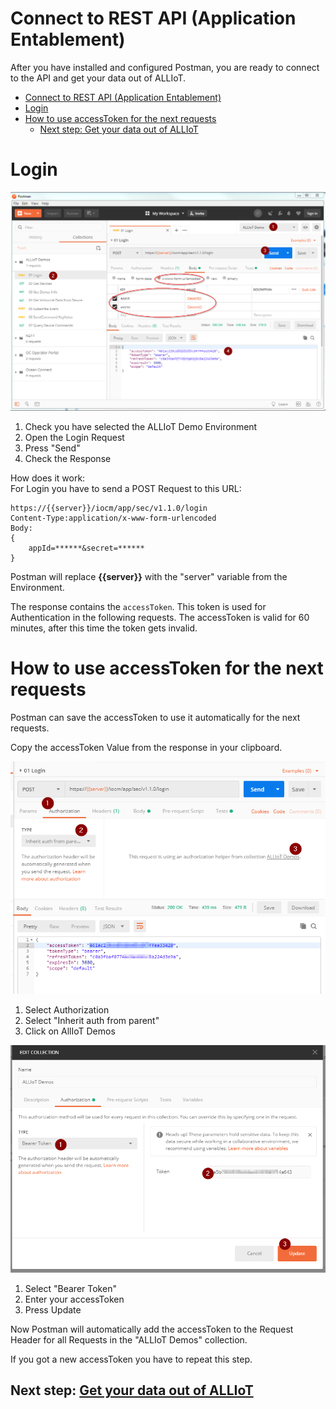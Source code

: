# Connect to REST API (Application Entablement)

After you have installed and configured Postman, you are ready to connect to the API and get your data out of ALLIoT.

- [Connect to REST API (Application Entablement)](#connect-to-rest-api-application-entablement)
- [Login](#login)
- [How to use accessToken for the next requests](#how-to-use-accesstoken-for-the-next-requests)
  - [Next step: Get your data out of ALLIoT](#next-step-get-your-data-out-of-alliot)

# Login

![API Login](../images/API_login.png)
1. Check you have selected the ALLIoT Demo Environment
2. Open the Login Request
3. Press "Send"
4. Check the Response

How does it work:  
For Login you have to send a POST Request to this URL:  
  
```
https://{{server}}/iocm/app/sec/v1.1.0/login
Content-Type:application/x-www-form-urlencoded
Body: 
{ 
    appId=******&secret=****** 
}
```
Postman will replace **{{server}}** with the "server" variable from the Environment.

The response contains the `accessToken`. This token is used for Authentication in the following requests. 
The accessToken is valid for 60 minutes, after this time the token gets invalid. 


# How to use accessToken for the next requests

Postman can save the accessToken to use it automatically for the next requests.

Copy the accessToken Value from the response in your clipboard. 

![API Auth](../images/API_auth1.png)


1. Select Authorization
2. Select "Inherit auth from parent"
3. Click on AllIoT Demos

![API Auth](../images/API_auth2.png)
1. Select "Bearer Token"
2. Enter your accessToken 
3. Press Update

Now Postman will automatically add the accessToken to the Request Header for all Requests in the "ALLIoT Demos" collection.

If you got a new accessToken you have to repeat this step. 

## Next step: [Get your data out of ALLIoT](07_Get_your_data_out_of_ALLIoT.md)
